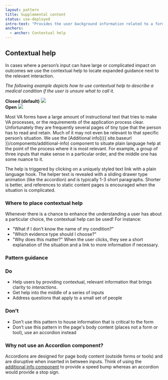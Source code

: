```yaml
---
layout: pattern
title: Supplemental content
status: use-deployed
intro-text: "Provides the user background information related to a form or service. This information is often nuanced and dense, but not critical, so we typically place it behind an interaction or somewhere that is not disruptive to the user's ability to complete a task."
anchors:
  - anchor: Contextual help
---
```


## Contextual help

In cases where a person’s input can have large or complicated impact on outcomes we use the contextual help to locate expanded guidance next to the relevant interaction.

_The following example depicts how to use contextual help to describe a medical condition if the user is unsure what to call it._

<div class="vads-l-row medium-screen:vads-u-margin-x--neg2">
  <div class="vads-l-col--12 medium-screen:vads-l-col--6 vads-u-margin-bottom--2 medium-screen:vads-u-padding-x--2">
    <strong>Closed (default)</strong>
    <img src="/images/additional-info-closed.png">
  </div>
  <div class="vads-l-col--12 medium-screen:vads-l-col--6 medium-screen:vads-u-padding-x--2">
    <strong>Open</strong>
    <img src="/images/additional-info-open.png">
  </div>
</div>

Most VA forms have a large amount of instructional text that tries to make VA processes, or the requirements of the application process clear. Unfortunately they are frequently several pages of tiny type that the person has to read and retain. Much of it may not even be relevant to that specific person’s situation. We use the [Additional info]({{ site.baseurl }}/components/additional-info) component to situate plain language help at the point of the process where it is most relevant. For example, a group of three inputs that make sense in a particular order, and the middle one has some nuance to it.

The help is triggered by clicking on a uniquely styled text link with a plain language hook. The helper text is revealed with a sliding drawer type animation (like the accordion) and is typically 1-3 short paragraphs. Shorter is better, and references to static content pages is encouraged when the situation is complicated.

### Where to place contextual help
Whenever there is a chance to enhance the understanding a user has about a particular choice, the contextual help can be used! For instance:
- “What if I don’t know the name of my condition?”
- "Which evidence type should I choose?"
- "Why does this matter?"
When the user clicks, they see a short explanation of the situation and a link to more information if necessary.

### Pattern guidance

<div class="do-dont">
<div class="do-dont__do">
<h3 class="do-dont__heading">Do</h3>
<div class="do-dont__content" markdown="1">

- Help users by providing contextual, relevant information that brings clarity to _interactions_.
- Get help into the middle of a series of inputs
- Address questions that apply to a small set of people

</div>
</div>
<div class="do-dont__dont">
<h3 class="do-dont__heading">Don’t</h3>
<div class="do-dont__content" markdown="1">

- Don’t use this pattern to house information that is critical to the form
- Don’t use this pattern in the page's body content (places not a form or tool), use an accordion instead

</div>
</div>
</div>

### Why not use an Accordion component?

Accordions are designed for page body content (outside forms or tools) and are disruptive when inserted in between inputs. Think of using the [additional info component]({{site.baseurl}}/components/additional-info) to provide a speed bump whereas an accordion would provide a stop sign.
